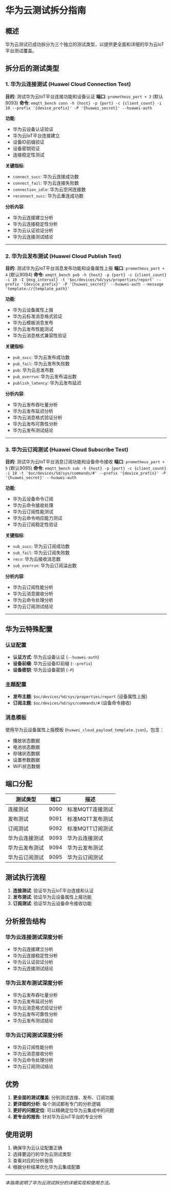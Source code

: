 # 华为云测试拆分指南

## 概述

华为云测试已成功拆分为三个独立的测试类型，以提供更全面和详细的华为云IoT平台测试覆盖。

## 拆分后的测试类型

### 1. 华为云连接测试 (Huawei Cloud Connection Test)

**目的**: 测试华为云IoT平台连接功能和设备认证
**端口**: `prometheus_port + 3` (默认9093)
**命令**: `emqtt_bench conn -h {host} -p {port} -c {client_count} -i 10 --prefix '{device_prefix}' -P '{huawei_secret}' --huawei-auth`

**功能**:
- 华为云设备认证验证
- 华为云IoT平台连接建立
- 设备ID前缀验证
- 设备密钥验证
- 连接稳定性测试

**关键指标**:
- `connect_succ`: 华为云连接成功数
- `connect_fail`: 华为云连接失败数
- `connection_idle`: 华为云空闲连接数
- `reconnect_succ`: 华为云重连成功数

**分析内容**:
- 华为云连接建立分析
- 华为云连接稳定性分析
- 华为云认证验证分析
- 华为云连接测试结论

---

### 2. 华为云发布测试 (Huawei Cloud Publish Test)

**目的**: 测试华为云IoT平台消息发布功能和设备属性上报
**端口**: `prometheus_port + 4` (默认9094)
**命令**: `emqtt_bench pub -h {host} -p {port} -c {client_count} -i 10 -I {msg_interval} -t '$oc/devices/%d/sys/properties/report' --prefix '{device_prefix}' -P '{huawei_secret}' --huawei-auth --message 'template://{template_path}'`

**功能**:
- 华为云设备属性上报
- 华为云标准消息格式验证
- 华为云模板消息发布
- 华为云发布性能测试
- 华为云消息格式兼容性验证

**关键指标**:
- `pub_succ`: 华为云发布成功数
- `pub_fail`: 华为云发布失败数
- `pub`: 华为云总发布数
- `pub_overrun`: 华为云发布溢出数
- `publish_latency`: 华为云发布延迟

**分析内容**:
- 华为云发布吞吐量分析
- 华为云发布延迟分析
- 华为云消息格式验证分析
- 华为云发布可靠性分析
- 华为云发布测试结论

---

### 3. 华为云订阅测试 (Huawei Cloud Subscribe Test)

**目的**: 测试华为云IoT平台消息订阅功能和设备命令接收
**端口**: `prometheus_port + 5` (默认9095)
**命令**: `emqtt_bench sub -h {host} -p {port} -c {client_count} -i 10 -t '$oc/devices/%d/sys/commands/#' --prefix '{device_prefix}' -P '{huawei_secret}' --huawei-auth`

**功能**:
- 华为云设备命令订阅
- 华为云命令接收处理
- 华为云订阅性能测试
- 华为云命令响应能力测试
- 华为云订阅稳定性验证

**关键指标**:
- `sub_succ`: 华为云订阅成功数
- `sub_fail`: 华为云订阅失败数
- `recv`: 华为云接收消息数
- `sub_overrun`: 华为云订阅溢出数

**分析内容**:
- 华为云订阅性能分析
- 华为云消息接收分析
- 华为云命令处理分析
- 华为云订阅测试结论

---

## 华为云特殊配置

### 认证配置
- **认证方式**: 华为云设备认证 (`--huawei-auth`)
- **设备前缀**: 华为云设备ID前缀 (`--prefix`)
- **设备密钥**: 华为云设备密钥 (`-P`)

### 主题配置
- **发布主题**: `$oc/devices/%d/sys/properties/report` (设备属性上报)
- **订阅主题**: `$oc/devices/%d/sys/commands/#` (设备命令接收)

### 消息模板
使用华为云设备属性上报模板 (`huawei_cloud_payload_template.json`)，包含：
- 播放状态数据
- 电池状态数据
- 存储状态数据
- 设置参数数据
- WiFi状态数据

## 端口分配

| 测试类型 | 端口 | 描述 |
|---------|------|------|
| 连接测试 | 9090 | 标准MQTT连接测试 |
| 发布测试 | 9091 | 标准MQTT发布测试 |
| 订阅测试 | 9092 | 标准MQTT订阅测试 |
| 华为云连接测试 | 9093 | 华为云连接测试 |
| 华为云发布测试 | 9094 | 华为云发布测试 |
| 华为云订阅测试 | 9095 | 华为云订阅测试 |

## 测试执行流程

1. **连接测试**: 验证华为云IoT平台连接和认证
2. **发布测试**: 验证华为云设备属性上报功能
3. **订阅测试**: 验证华为云设备命令接收功能

## 分析报告结构

### 华为云连接测试深度分析
- 华为云连接建立分析
- 华为云连接稳定性分析
- 华为云认证验证分析
- 华为云连接测试结论

### 华为云发布测试深度分析
- 华为云发布吞吐量分析
- 华为云发布延迟分析
- 华为云消息格式验证分析
- 华为云发布可靠性分析
- 华为云发布测试结论

### 华为云订阅测试深度分析
- 华为云订阅性能分析
- 华为云消息接收分析
- 华为云命令处理分析
- 华为云订阅测试结论

## 优势

1. **更全面的测试覆盖**: 分别测试连接、发布、订阅功能
2. **更详细的分析**: 每个测试都有专门的分析逻辑
3. **更好的问题定位**: 可以精确定位华为云集成中的问题
4. **更专业的报告**: 针对华为云IoT平台的专业分析

## 使用说明

1. 确保华为云认证配置正确
2. 选择要运行的华为云测试类型
3. 查看对应的分析报告
4. 根据分析结果优化华为云集成配置

---

*本指南说明了华为云测试拆分的详细实现和使用方法。*
